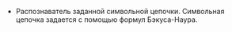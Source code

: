  - Распознаватель заданной символьной цепочки. Символьная цепочка задается с помощью формул Бэкуса-Наура.
